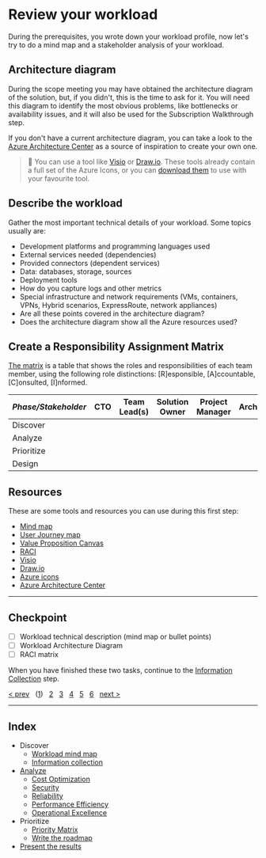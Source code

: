 # Review your workload

During the prerequisites, you wrote down your workload profile, now let's try to
do a mind map and a stakeholder analysis of your workload.

## Architecture diagram

During the scope meeting you may have obtained the architecture diagram of the
solution, but, if you didn't, this is the time to ask for it. You will need this
diagram to identify the most obvious problems, like bottlenecks or availability
issues, and it will also be used for the Subscription Walkthrough step.

If you don't have a current architecture diagram, you can take a look to the
[Azure Architecture Center][archcenter] as a source of inspiration to create
your own one.

> :pill: You can use a tool like [Visio][visio] or [Draw.io][drawio]. These
tools already contain a full set of the Azure Icons, or you can
[download them][azureicons] to use with your favourite tool.

## Describe the workload

Gather the most important technical details of your workload. Some topics
usually are:

* Development platforms and programming languages used
* External services needed (dependencies)
* Provided connectors (dependent services)
* Data: databases, storage, sources
* Deployment tools
* How do you capture logs and other metrics
* Special infrastructure and network requirements (VMs, containers, VPNs, Hybrid
scenarios, ExpressRoute, network appliances)
* Are all these points covered in the architecture diagram?
* Does the architecture diagram show all the Azure resources used?

## Create a Responsibility Assignment Matrix

[The matrix][raci] is a table that shows the roles and responsibilities of each
team member, using the following role distinctions: \[R\]esponsible,
\[A\]ccountable, \[C\]onsulted, \[I\]nformed.

| *Phase/Stakeholder* | **CTO** | **Team Lead(s)** | **Solution Owner** | **Project Manager** |**Architect** | **...** |
|---|---|---|---|---|---|---|
| Discover |
| Analyze |
| Prioritize |
| Design |

## Resources

These are some tools and resources you can use during this first step:

* [Mind map][mindmap]
* [User Journey map][userjourney]
* [Value Proposition Canvas][vpcanvas]
* [RACI][raci]
* [Visio][visio]
* [Draw.io][drawio]
* [Azure icons][azureicons]
* [Azure Architecture Center][archcenter]

---

## Checkpoint

* [ ] Workload technical description (mind map or bullet points)
* [ ] Workload Architecture Diagram
* [ ] RACI matrix

When you have finished these two tasks, continue to the
[Information Collection][2] step.

[archcenter]: https://docs.microsoft.com/en-us/azure/architecture/browse/
[azureicons]: https://docs.microsoft.com/en-us/azure/architecture/icons/
[drawio]: https://app.diagrams.net/
[mindmap]: https://en.wikipedia.org/wiki/Mind_map
[userjourney]: https://en.wikipedia.org/wiki/User_journey
[vpcanvas]: https://businessmodelanalyst.com/value-proposition-canvas
[raci]: https://en.wikipedia.org/wiki/Responsibility_assignment_matrix
[visio]: https://www.microsoft.com/microsoft-365/visio/visio-in-microsoft-365
[prev]: ../
[next]: 02.Collection.md

[&lt; prev][prev] &nbsp; ([1][1]) &nbsp; [2][2] &nbsp; [3][3] &nbsp;
[4][4] &nbsp; [5][5] &nbsp; [6][6] &nbsp; [next &gt;][next]

---

## Index

* Discover
  * [Workload mind map][1]
  * [Information collection][2]
* [Analyze][3]
  * [Cost Optimization][3.A]
  * [Security][3.B]
  * [Reliability][3.C]
  * [Performance Efficiency][3.D]
  * [Operational Excellence][3.E]
* Prioritize
  * [Priority Matrix][4]
  * [Write the roadmap][5]
* [Present the results][6]

[1]: 01.Workload.md
[2]: 02.Collection.md
[3]: 03.Analyze.md
[3.A]: 03.A.CostOptimization.md
[3.B]: 03.B.Security.md
[3.C]: 03.C.Reliability.md
[3.D]: 03.D.Performance.md
[3.E]: 03.E.Operations.md
[4]: 04.Prioritize.md
[5]: 05.Roadmap.md
[6]: 06.Finalize.md
